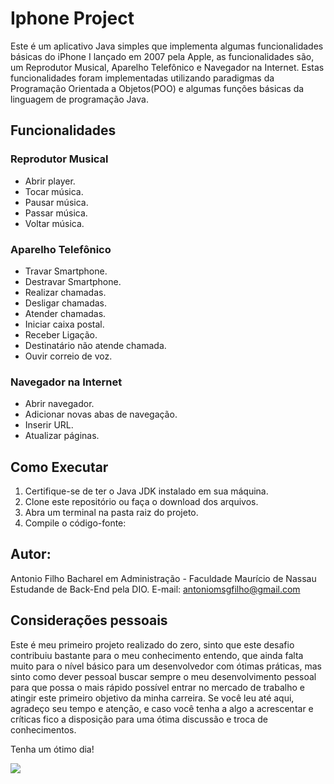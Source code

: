 # Iphone Project

Este é um aplicativo Java simples que implementa algumas funcionalidades básicas do iPhone I lançado em 2007 pela Apple,
as funcionalidades são, um Reprodutor Musical, Aparelho Telefônico e Navegador na Internet.
Estas funcionalidades foram implementadas utilizando paradigmas da Programação Orientada a Objetos(POO) e algumas funções
básicas da linguagem de programação Java.

## Funcionalidades

### Reprodutor Musical

- Abrir player.
- Tocar música.
- Pausar música.
- Passar música.
- Voltar música.

### Aparelho Telefônico

- Travar Smartphone.
- Destravar Smartphone.
- Realizar chamadas.
- Desligar chamadas.
- Atender chamadas.
- Iniciar caixa postal.
- Receber Ligação.
- Destinatário não atende chamada.
- Ouvir correio de voz.

### Navegador na Internet

- Abrir navegador.
- Adicionar novas abas de navegação.
- Inserir URL.
- Atualizar páginas.

## Como Executar

1. Certifique-se de ter o Java JDK instalado em sua máquina.
2. Clone este repositório ou faça o download dos arquivos.
3. Abra um terminal na pasta raiz do projeto.
4. Compile o código-fonte:

## Autor:
Antonio Filho
Bacharel em Administração - Faculdade Maurício de Nassau
Estudande de Back-End pela DIO.
E-mail: antoniomsgfilho@gmail.com

## Considerações pessoais
Este é meu primeiro projeto realizado do zero, sinto que este desafio contribuiu bastante para o meu conhecimento entendo,
que ainda falta muito para o nível básico para um desenvolvedor com ótimas práticas, mas sinto como dever pessoal buscar 
sempre o meu desenvolvimento pessoal para que possa o mais rápido possível entrar no mercado de trabalho e atingir este 
primeiro objetivo da minha carreira.
Se você leu até aqui, agradeço seu tempo e atenção, e caso você tenha a algo a acrescentar e críticas fico a disposição 
para uma ótima discussão e troca de conhecimentos.

Tenha um ótimo dia!

<img src="C:\Users\insig\OneDrive\Área de Trabalho\iPhone\src\iPhone-Project.jpg"/>
